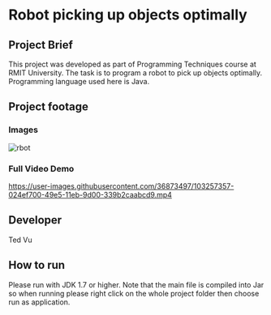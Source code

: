 # Robot picking up objects optimally 



## Project Brief
This project was developed as part of Programming Techniques course at RMIT University. The task is to program a robot to pick up objects optimally. Programming language used here is Java.

## Project footage

### Images 

![rbot](https://user-images.githubusercontent.com/36873497/103257443-52c65480-49e5-11eb-956a-e2063c4a9a3d.png)


### Full Video Demo
https://user-images.githubusercontent.com/36873497/103257357-024ef700-49e5-11eb-9d00-339b2caabcd9.mp4


## Developer
Ted Vu

## How to run 

Please run with JDK 1.7 or higher. Note that the main file is compiled into Jar so when running please right click on the whole project folder then choose run as application.




